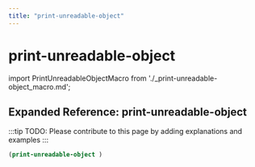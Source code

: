 ```yaml
---
title: "print-unreadable-object"
---
```


# print-unreadable-object

import PrintUnreadableObjectMacro from './_print-unreadable-object_macro.md';

<PrintUnreadableObjectMacro />

## Expanded Reference: print-unreadable-object

:::tip
TODO: Please contribute to this page by adding explanations and examples
:::

```lisp
(print-unreadable-object )
```
